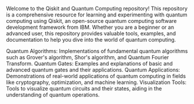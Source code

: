 Welcome to the Qiskit and Quantum Computing repository! This repository is a comprehensive resource for learning and experimenting with quantum computing using Qiskit, an open-source quantum computing software development framework from IBM. Whether you are a beginner or an advanced user, this repository provides valuable tools, examples, and documentation to help you dive into the world of quantum computing.

Quantum Algorithms: Implementations of fundamental quantum algorithms such as Grover's algorithm, Shor's algorithm, and Quantum Fourier Transform.
Quantum Gates: Examples and explanations of basic and advanced quantum gates and their applications.
Quantum Applications: Demonstrations of real-world applications of quantum computing in fields like cryptography, optimization, and machine learning.
Visualization Tools: Tools to visualize quantum circuits and their states, aiding in the understanding of quantum operations.
